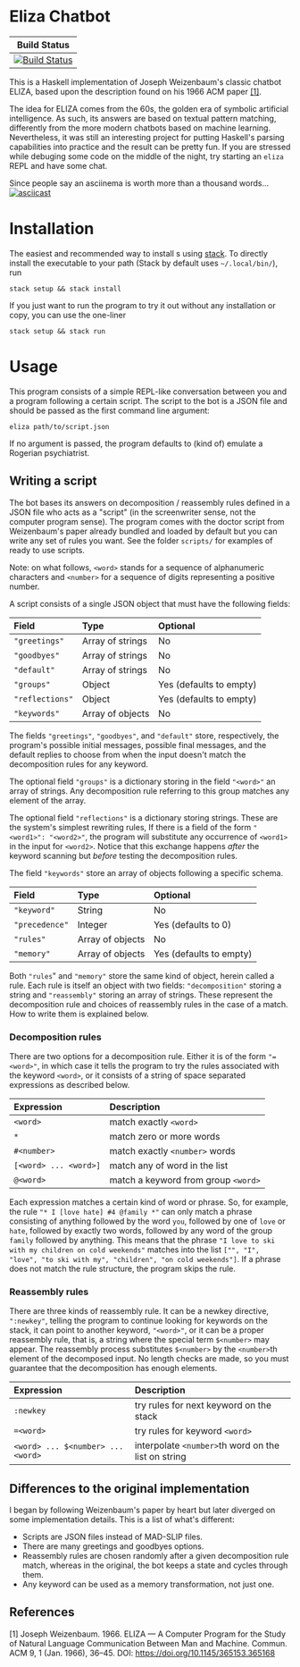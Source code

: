 # Eliza Chatbot

| **Build Status** |
|:----------------:|
| [![Build Status][build-img]][build-url] |

This is a Haskell implementation of Joseph Weizenbaum's classic chatbot ELIZA,
based upon the description found on his 1966 ACM paper [[1]](#1).

The idea for ELIZA comes from the 60s, the golden era of symbolic artificial intelligence.
As such, its answers are based on textual pattern matching,
differently from the more modern chatbots based on machine learning.
Nevertheless, it was still an interesting project for putting Haskell's parsing capabilities into practice
and the result can be pretty fun.
If you are stressed while debuging some code on the middle of the night,
try starting an `eliza` REPL and have some chat.

Since people say an asciinema is worth more than a thousand words...
[![asciicast](https://asciinema.org/a/400665.svg)](https://asciinema.org/a/400665)

# Installation

The easiest and recommended way to install s using [stack](https://docs.haskellstack.org/en/stable/README/).
To directly install the executable to your path (Stack by default uses `~/.local/bin/`), run

```
stack setup && stack install
```

If you just want to run the program to try it out without any installation or copy,
you can use the one-liner

```
stack setup && stack run
```

# Usage

This program consists of a simple REPL-like conversation between you and a program following a certain script.
The script to the bot is a JSON file and should be passed as the first command line argument:

```
eliza path/to/script.json
```

If no argument is passed, the program defaults to (kind of) emulate a Rogerian psychiatrist.

## Writing a script

The bot bases its answers on decomposition / reassembly rules
defined in a JSON file who acts as a "script"
(in the screenwriter sense, not the computer program sense).
The program comes with the doctor script from Weizenbaum's paper already bundled
and loaded by default but you can write any set of rules you want.
See the folder `scripts/` for examples of ready to use scripts.

Note: on what follows, `<word>` stands for a sequence of alphanumeric characters
and `<number>` for a sequence of digits representing a positive number.

A script consists of a single JSON object that must have the following fields:

| Field           | Type             | Optional                |
|:----------------|:-----------------|:------------------------|
| `"greetings"`   | Array of strings | No                      |
| `"goodbyes"`    | Array of strings | No                      |
| `"default"`     | Array of strings | No                      |
| `"groups"`      | Object           | Yes (defaults to empty) |
| `"reflections"` | Object           | Yes (defaults to empty) |
| `"keywords"`    | Array of objects | No                      |

The fields `"greetings"`, `"goodbyes"`, and `"default"`
store, respectively, the program's possible initial messages,
possible final messages, and the default replies to choose from
when the input doesn't match the decomposition rules for any keyword.

The optional field `"groups"` is a dictionary storing in the field `"<word>"`
an array of strings. Any decomposition rule referring to this group
matches any element of the array.

The optional field `"reflections"` is a dictionary storing strings.
These are the system's simplest rewriting rules,
If there is a field of the form `"<word1>": "<word2>"`,
the program will substitute any occurrence of `<word1>` in the input for `<word2>`.
Notice that this exchange happens _after_ the keyword scanning
but _before_ testing the decomposition rules.

The field `"keywords"` store an array of objects following a specific schema.

| Field          | Type             | Optional                |
|:---------------|:-----------------|:------------------------|
| `"keyword"`    | String           | No                      |
| `"precedence"` | Integer          | Yes (defaults to 0)     |
| `"rules"`      | Array of objects | No                      |
| `"memory"`     | Array of objects | Yes (defaults to empty) |

Both `"rules`" and `"memory"` store the same kind of object, herein called a rule.
Each rule is itself an object with two fields:
`"decomposition"` storing a string and
`"reassembly"` storing an array of strings.
These represent the decomposition rule and choices of reassembly rules
in the case of a match.
How to write them is explained below.

### Decomposition rules

There are two options for a decomposition rule.
Either it is of the form `"=<word>"`,
in which case it tells the program to try the rules associated with the keyword `<word>`,
or it consists of a string of space separated expressions as described below.

| Expression            | Description                         |
|:----------------------|:------------------------------------|
| `<word>`              | match exactly `<word>`              |
| `*`                   | match zero or more words            |
| `#<number>`           | match exactly `<number>` words      |
| `[<word> ... <word>]` | match any of word in the list       |
| `@<word>`             | match a keyword from group `<word>` |

Each expression matches a certain kind of word or phrase.
So, for example, the rule `"* I [love hate] #4 @family *"`
can only match a phrase consisting of anything followed by the word `you`,
followed by one of `love` or `hate`, followed by exactly two words,
followed by any word of the group `family` followed by anything.
This means that the phrase `"I love to ski with my children on cold weekends"`
matches into the list `["", "I", "love", "to ski with my", "children", "on cold weekends"]`.
If a phrase does not match the rule structure, the program skips the rule.

### Reassembly rules

There are three kinds of reassembly rule.
It can be a newkey directive, `":newkey"`,
telling the program to continue looking for keywords on the stack,
it can point to another keyword, `"<word>"`,
or it can be a proper reassembly rule,
that is, a string where the special term `$<number>` may appear.
The reassembly process substitutes `$<number>` by the `<number>`th element
of the decomposed input. No length checks are made,
so you must guarantee that the decomposition has enough elements.

| Expression                        | Description                                         |
|:----------------------------------|:----------------------------------------------------|
| `:newkey`                         | try rules for next keyword on the stack             |
| `=<word>`                         | try rules for keyword `<word>`                      |
| `<word> ... $<number> ... <word>` | interpolate `<number>`th word on the list on string |

## Differences to the original implementation

I began by following Weizenbaum's paper by heart
but later diverged on some implementation details.
This is a list of what's different:

- Scripts are JSON files instead of MAD-SLIP files.
- There are many greetings and goodbyes options.
- Reassembly rules are chosen randomly after a given decomposition rule match,
whereas in the original, the bot keeps a state and cycles through them.
- Any keyword can be used as a memory transformation, not just one.

## References
<a id="1">[1]</a>
Joseph Weizenbaum. 1966. ELIZA — A Computer Program for the Study of Natural Language Communication Between Man and Machine. Commun. ACM 9, 1 (Jan. 1966), 36–45. DOI: https://doi.org/10.1145/365153.365168


[build-img]: https://github.com/iagoleal/eliza/actions/workflows/ci.yml/badge.svg?branch=master
[build-url]: https://github.com/iagoleal/eliza/actions/workflows/ci.yml
